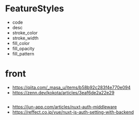# FeatureStyles
* code
* desc
* stroke_color
* stroke_width
* fill_color
* fill_opacity
* fill_pattern


# front
* https://qiita.com/_masa_u/items/b58b92c283f4e770e094
* https://zenn.dev/kokota/articles/3eaf6de2a22e29

##
* https://jun-app.com/articles/nuxt-auth-middleware
* https://reffect.co.jp/vue/nuxt-js-auth-setting-with-backend
